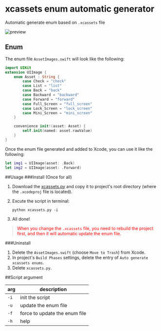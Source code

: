 # xcassets enum automatic generator
Automatic generate  enum based on `.xcassets` file

![preview](https://raw.githubusercontent.com/webpatch/xcassets-enum-automatic-generator/master/preview/preview.jpg)

## Enum
The enum file `AssetImages.swift` will look like the following:

```swift
import UIKit
extension UIImage {
	enum Asset : String {
		case Check = "check"
		case List = "list"
		case Back = "back"
		case Backward = "backward"
		case Forward = "forward"
		case Full_Screen = "full_screen"
		case Lock_Screen = "lock_screen"
		case Mini_Screen = "mini_screen"
	}

	convenience init!(asset: Asset) {
		self.init(named: asset.rawValue)
	}
}
```

Once the enum file generated and added to Xcode, you can use it like the following:

```swift
let img1 = UIImage(asset: .Back)
let img2 = UIImage(asset: .Forward)
```

##Usage
###Install (Once for all)
1. Download the [xcassets.py](https://raw.githubusercontent.com/webpatch/xcassets-enum-automatic-generator/master/xcassets.py) and copy it to project's root directory (where the `.xcodeproj` file is located).

2. Excute the script in terminal:

	```shell
	python xcassets.py -i
	```
3. All done!

> <font color="#ff0000">When you change the `.xcassets` file, you need to rebuild the project first, and then it will automatic update the enum file.</font>

###Uninstall
1. Delete the `AssetImages.swift` (choose `Move to Trash`) from Xcode.
2. In project's `Build Phases` settings, delete the entry of `Auto generate xcassets enums`.
3. Delete `xcassets.py`.

##Script argument

|arg|description|
|---|---|
|`-i`|init the script|
|`-u`|update the enum file|
|`-f`|force to update the enum file|
|`-h`|help|
